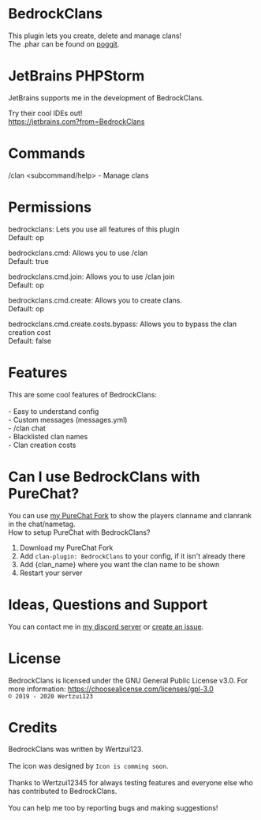 # BedrockClans
This plugin lets you create, delete and manage clans!
<br>The .phar can be found on <a href="https://poggit.pmmp.io/ci/Wertzui123/BedrockClans/BedrockClans/">poggit</a>.

# JetBrains PHPStorm
JetBrains supports me in the development of BedrockClans.

Try their cool IDEs out!
<br>https://jetbrains.com?from=BedrockClans

# Commands
/clan <subcommand/help> - Manage clans
# Permissions
bedrockclans: Lets you use all features of this plugin
<br>Default: op

bedrockclans.cmd: Allows you to use /clan
<br>Default: true

bedrockclans.cmd.join: Allows you to use /clan join
<br>Default: op

bedrockclans.cmd.create: Allows you to create clans.
<br>Default: op

bedrockclans.cmd.create.costs.bypass: Allows you to bypass the clan creation cost
<br>Default: false
# Features
This are some cool features of BedrockClans:
<br>
  <br>- Easy to understand config
  <br>- Custom messages (messages.yml)
  <br>- /clan chat
  <br>- Blacklisted clan names
  <br>- Clan creation costs
# Can I use BedrockClans with PureChat?
You can use <a href="https://github.com/Wertzui123/PureChat">my PureChat Fork</a> to show the players clanname and clanrank in the chat/nametag.  
How to setup PureChat with BedrockClans?
1. Download my PureChat Fork
2. Add `clan-plugin: BedrockClans` to your config, if it isn't already there
3. Add {clan_name} where you want the clan name to be shown
4. Restart your server

# Ideas, Questions and Support
You can contact me in <a href="https://discord.gg/eGhZGtF">my discord server</a> or <a href="https://github.com/Wertzui123/BedrockClans/issues/new">create an issue</a>.

# License
BedrockClans is licensed under the GNU General Public License v3.0. For more information: https://choosealicense.com/licenses/gpl-3.0
<br><code>© 2019 - 2020 Wertzui123</code>

# Credits
BedrockClans was written by Wertzui123.
<br>
  <br>The icon was designed by <code>Icon is comming soon</code>.
 <br>
 <br>Thanks to Wertzui12345 for always testing features and everyone else who has contributed to BedrockClans.
 <br>
  <br>You can help me too by reporting bugs and making suggestions!
